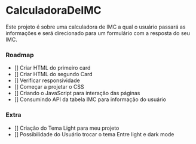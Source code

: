 # CalculadoraDeIMC
Este projeto é sobre uma calculadora de IMC a qual o usuário passará as informações e será direcionado para um formulário com a resposta do seu IMC.

### Roadmap

- [] Criar HTML do primeiro card
- [] Criar HTML do segundo Card
- [] Verificar responsividade
- [] Começar a projetar o CSS
- [] Criando o JavaScript para interação das páginas
- [] Consumindo API da tabela IMC para informação do usuário

### Extra

- [] Criação do Tema Light para meu projeto
- [] Possibilidade do Usuário trocar o tema Entre light e dark mode
